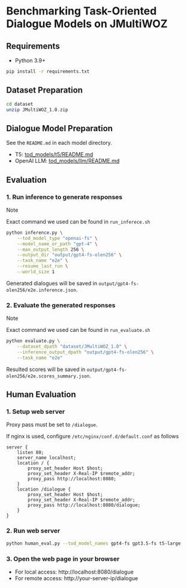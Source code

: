 # Benchmarking Task-Oriented Dialogue Models on JMultiWOZ
## Requirements
- Python 3.9+
```bash
pip install -r requirements.txt
```

## Dataset Preparation
```bash
cd dataset
unzip JMultiWOZ_1.0.zip
```

## Dialogue Model Preparation
See the `README.md` in each model directory.
- T5: [tod_models/t5/README.md](tod_models/t5/README.md)
- OpenAI LLM: [tod_models/llm/README.md](tod_models/llm/README.md)

## Evaluation
### 1. Run inference to generate responses
> [!NOTE]
> Exact command we used can be found in `run_inferece.sh`

```bash
python inference.py \
    --tod_model_type "openai-fs" \
    --model_name_or_path "gpt-4" \
    --max_output_length 256 \
    --output_dir "output/gpt4-fs-olen256" \
    --task_name "e2e" \
    --resume_last_run \
    --world_size 1
```
Generated dialogues will be saved in `output/gpt4-fs-olen256/e2e.inference.json`.

### 2. Evaluate the generated responses
> [!NOTE]
> Exact command we used can be found in `run_evaluate.sh`

```bash
python evaluate.py \
    --dataset_dpath "dataset/JMultiWOZ_1.0" \
    --inference_output_dpath "output/gpt4-fs-olen256" \
    --task_name "e2e"
```
Resulted scores will be saved in `output/gpt4-fs-olen256/e2e.scores_summary.json`.

## Human Evaluation
### 1. Setup web server
Proxy pass must be set to `/dialogue`.

If nginx is used, configure `/etc/nginx/conf.d/default.conf` as follows

```nginx
server {
    listen 80;
    server_name localhost;
    location / {
        proxy_set_header Host $host;
        proxy_set_header X-Real-IP $remote_addr;
        proxy_pass http://localhost:8080;
    }
    location /dialogue {
        proxy_set_header Host $host;
        proxy_set_header X-Real-IP $remote_addr;
        proxy_pass http://localhost:8080/dialogue;
    }
}
```

### 2. Run web server
```bash
python human_eval.py --tod_model_names gpt4-fs gpt3.5-fs t5-large
```

### 3. Open the web page in your browser
- For local access: http://localhost:8080/dialogue
- For remote access: http://your-server-ip/dialogue
